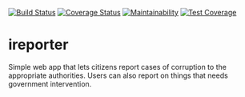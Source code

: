 [![Build Status](https://travis-ci.org/valenstical/ireporter.svg?branch=master)](https://travis-ci.org/valenstical/ireporter)
[![Coverage Status](https://coveralls.io/repos/github/valenstical/ireporter/badge.svg?branch=master)](https://coveralls.io/github/valenstical/ireporter?branch=master)
[![Maintainability](https://api.codeclimate.com/v1/badges/cc83bc74765efd66a6cc/maintainability)](https://codeclimate.com/github/valenstical/ireporter/maintainability)
[![Test Coverage](https://api.codeclimate.com/v1/badges/cc83bc74765efd66a6cc/test_coverage)](https://codeclimate.com/github/valenstical/ireporter/test_coverage)
# ireporter
Simple web app that lets citizens report cases of corruption to the appropriate authorities. Users can also report on things that needs government intervention.
